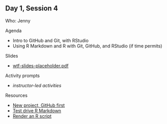 ## Day 1, Session 4

Who: Jenny

Agenda

  * Intro to GitHub and Git, with RStudio
  * Using R Markdown and R with Git, GitHub, and RStudio (if time permits)
  
Slides

  * [wtf-slides-placeholder.pdf](wtf-slides-placeholder.pdf)
  
Activity prompts

  * *instructor-led activities*
  
Resources

  * [New project, GitHub first](https://happygitwithr.com/new-github-first.html)
  * [Test drive R Markdown](https://happygitwithr.com/rmd-test-drive.html)
  * [Render an R script](https://happygitwithr.com/r-test-drive.html)
